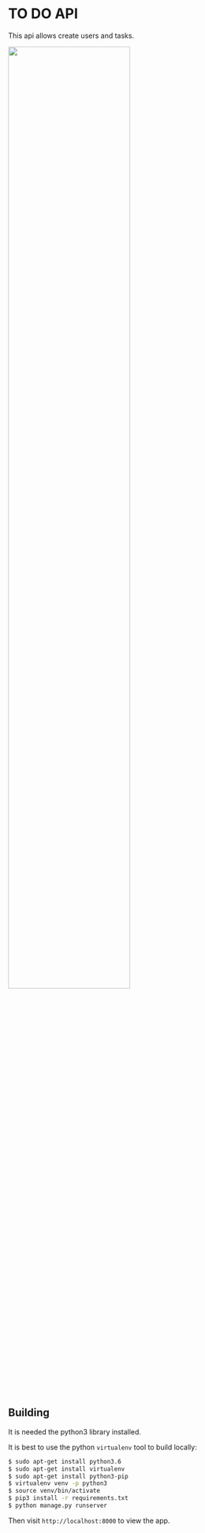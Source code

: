 TO DO API
=================

This api allows create users and tasks.

<img src="endpoints.png.png" style="width: 70%;"/>
    
    
## Building

It is needed the python3 library installed.

It is best to use the python `virtualenv` tool to build locally:

```sh
$ sudo apt-get install python3.6
$ sudo apt-get install virtualenv
$ sudo apt-get install python3-pip
$ virtualenv venv -p python3
$ source venv/bin/activate
$ pip3 install -r requirements.txt
$ python manage.py runserver
```

Then visit `http://localhost:8000` to view the app. 
